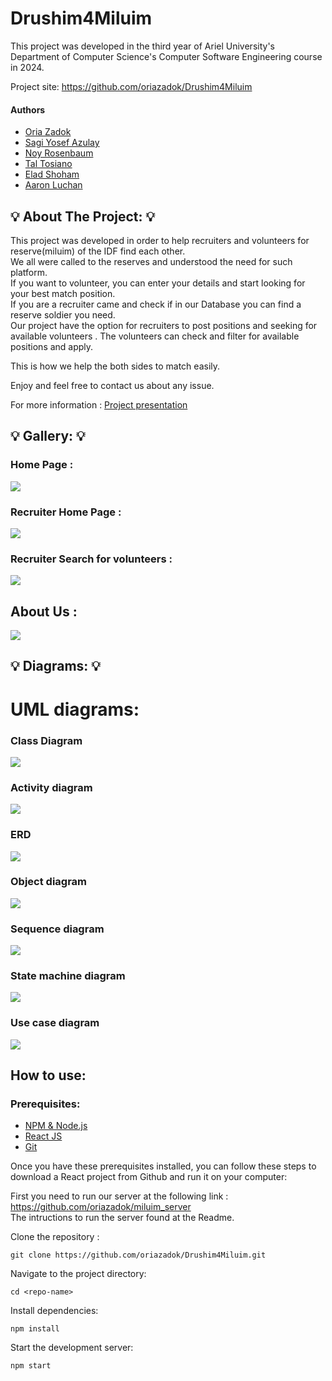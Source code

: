 # Drushim4Miluim 

This project was developed in the third year of Ariel University's Department of Computer Science's Computer Software Engineering course in 2024.

Project site: https://github.com/oriazadok/Drushim4Miluim

#### Authors

- [Oria Zadok](https://www.github.com/oriazadok)  
- [Sagi Yosef Azulay](https://www.github.com/sagir567)
- [Noy Rosenbaum](https://www.github.com/noyrosenbaum)
- [Tal Tosiano](https://www.github.com/taltosiano)
- [Elad Shoham](https://www.github.com/elad361)
- [Aaron Luchan](https://www.github.com/aronl096)


## 💡 About The Project: 💡

This project was developed in order to help recruiters and volunteers for reserve(miluim) of the IDF find each other.  
We all were called to the reserves and understood the need for such platform.  
If you want to volunteer, you can enter your details and start looking for your best match position.  
If you are a recruiter came and check if in our Database you can find a reserve soldier you need.  
Our project have the option for recruiters to post positions and seeking for available volunteers .
The volunteers can check and filter for available positions and apply.

This is how we help the both sides to match easily.

Enjoy and feel free to contact us about any issue.

For more information : [Project presentation](https://github.com/oriazadok/Drushim4Miluim/blob/master/Drushim4Miluim.pptx)

## 💡 Gallery: 💡  

### Home Page : ### 
![](https://github.com/oriazadok/Drushim4Miluim/blob/master/src/images/homepage.jpg)

### Recruiter Home Page : ###
![](https://github.com/oriazadok/Drushim4Miluim/blob/master/src/images/recruiterHome.jpg)

### Recruiter Search for volunteers : ###
![](https://github.com/oriazadok/Drushim4Miluim/blob/master/src/images/recruiterSearch.jpg)

## About Us :
![](https://github.com/oriazadok/Drushim4Miluim/blob/master/src/images/aboutus.jpg)


## 💡 Diagrams: 💡

# UML diagrams: 

### Class Diagram
![](https://github.com/oriazadok/Drushim4Miluim/blob/master/src/images/classdiagram.jpg)

### Activity diagram
![](https://github.com/oriazadok/Drushim4Miluim/blob/master/src/images/activitydiagram.jpg)

### ERD
![](https://github.com/oriazadok/Drushim4Miluim/blob/master/src/images/erd.jpg)

### Object diagram
![](https://github.com/oriazadok/Drushim4Miluim/blob/master/src/images/objectdiagram.jpg)

### Sequence diagram
![](https://github.com/oriazadok/Drushim4Miluim/blob/master/src/images/sequencediagram.jpg)

### State machine diagram
![](https://github.com/oriazadok/Drushim4Miluim/blob/master/src/images/statemachinediagram.jpg)

### Use case diagram
![](https://github.com/oriazadok/Drushim4Miluim/blob/master/src/images/usecase.jpg)



## How to use:

### Prerequisites:
 - [NPM & Node.js](https://www.geeksforgeeks.org/node-js-npm-node-package-manager/)
 - [React JS](https://www.geeksforgeeks.org/react-tutorial/)
 - [Git](https://www.geeksforgeeks.org/introduction-to-github/)

 Once you have these prerequisites installed, you can follow these steps to download a React project from Github and run it on your computer:  

 First you need to run our server at the following link :   
 https://github.com/oriazadok/miluim_server    
 The intructions to run the server found at the Readme.   

 Clone the repository :
 ```
 git clone https://github.com/oriazadok/Drushim4Miluim.git
 ```
 Navigate to the project directory: 
 ```
 cd <repo-name>
 ```
 Install dependencies:
 ```
 npm install
 ```
 Start the development server:
  ```
 npm start
 ```



